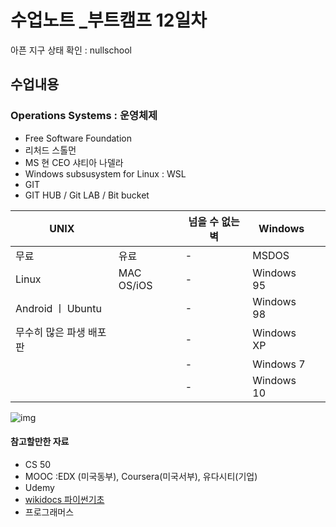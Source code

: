 # 수업노트 _부트캠프 12일차 
아픈 지구 상태 확인 : nullschool
## 수업내용
### Operations Systems : 운영체제 
* Free Software Foundation
* 리처드 스톨먼 
* MS 현 CEO 샤티아 나델라 
* Windows subsusystem for Linux : WSL 
* GIT  
* GIT HUB / Git LAB / Bit bucket
  
|UNIX||넘을 수 없는 벽|Windows||
|-|-|-|-|-|
|무료|유료|-|MSDOS|
|Linux|MAC OS/iOS|-|Windows 95|
|Android ㅣ Ubuntu ||-|Windows 98|
|무수히 많은 파생 배포판||-|Windows XP|
|||-|Windows 7|
|||-|Windows 10|

![img](https://4.bp.blogspot.com/-tfJ5N1gFWnw/T3uzRp1kuLI/AAAAAAAAA60/ePxr6S65eSA/s640/Linux+Distro+Timeline.png)

   #### 참고할만한 자료 
   - CS 50
   - MOOC :EDX (미국동부), Coursera(미국서부), 유다시티(기업)
   - Udemy
   - [wikidocs 파이썬기초](https://wikidocs.net/book/1)
   - 프로그래머스